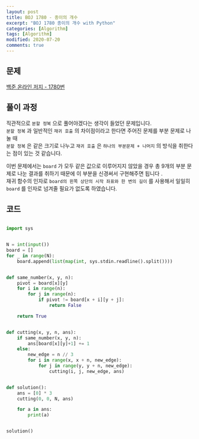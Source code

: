 ```yaml
---
layout: post
title: BOJ 1780 - 종이의 개수
excerpt: "BOJ 1780 종이의 개수 with Python"
categories: [Algorithm]
tags: [Algorithm]
modified: 2020-07-20
comments: true
---
```


## 문제
[백준 온라인 저지 - 1780번](https://www.acmicpc.net/problem/1780)


## 풀이 과정
직관적으로 `분할 정복` 으로 풀어야겠다는 생각이 들었던 문제입니다. <br>
`분할 정복` 과 일반적인 `재귀 호출` 의 차이점이라고 한다면 주어진 문제를 부분 문제로 나눌 때 <br>
`분할 정복` 은 같은 크기로 나누고 `재귀 호출` 은 `하나의 부분문제 + 나머지` 의 방식을 취한다는 점이 있는 것 같습니다. <br>

이번 문제에서는 `board` 가 모두 같은 값으로 이루어지지 않았을 경우 총 9개의 부분 문제로 나눈 결과를 취하기 때문에 이 부분을 신경써서 구현해주면 됩니다 .<br>
재귀 함수의 인자로 `board의 왼쪽 상단의 시작 좌표와 한 변의 길이` 를 사용해서 일일히 `board` 를 인자로 넘겨줄 필요가 없도록 하였습니다. <br>

## 코드

~~~ python

import sys


N = int(input())
board = []
for _ in range(N):
    board.append(list(map(int, sys.stdin.readline().split())))


def same_number(x, y, n):
    pivot = board[x][y]
    for i in range(n):
        for j in range(n):
            if pivot != board[x + i][y + j]:
                return False

    return True


def cutting(x, y, n, ans):
    if same_number(x, y, n):
        ans[board[x][y]+1] += 1
    else:
        new_edge = n // 3
        for i in range(x, x + n, new_edge):
            for j in range(y, y + n, new_edge):
                cutting(i, j, new_edge, ans)


def solution():
    ans = [0] * 3
    cutting(0, 0, N, ans)

    for a in ans:
        print(a)


solution()

~~~